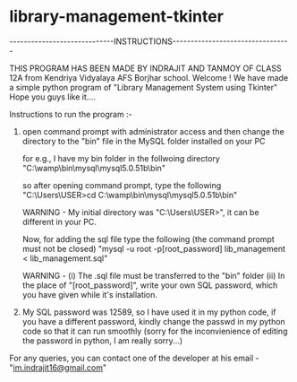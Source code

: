 # library-management-tkinter
-----------------------------INSTRUCTIONS---------------------------------


THIS PROGRAM HAS BEEN MADE BY INDRAJIT AND TANMOY OF CLASS 12A from
Kendriya Vidyalaya AFS Borjhar school.
Welcome !
We have made a simple python program of "Library Management System using
Tkinter"
Hope you guys like it....

Instructions to run the program :-

1. open command prompt with administrator access and then change the 
   directory to the "bin" file in the MySQL folder installed on your PC

   for e.g.,
   I have my bin folder in the follwoing directory
   "C:\wamp\bin\mysql\mysql5.0.51b\bin"

   so after opening command prompt, type the following
   "C:\Users\USER>cd C:\wamp\bin\mysql\mysql5.0.51b\bin"

   WARNING - My initial directory was "C:\Users\USER>", it 
             can be different in your PC.

   Now, for adding the sql file type the following (the command 
        prompt must not be closed)
   "mysql -u root -p[root_password] lib_management < lib_management.sql"

   WARNING - (i) The .sql file must be transferred to the "bin" folder
             (ii) In the place of "[root_password]", write your own 
                  SQL password, which you have given while it's 
                  installation.

2. My SQL password was 12589, so I have used it in my python code, if you 
   have a different password, kindly change the passwd in my python code
   so that it can run smoothly (sorry for the inconvienience of editing
   the password in python, I am really sorry...)


For any queries, you can contact one of the developer at his email -
"im.indrajit16@gmail.com"
